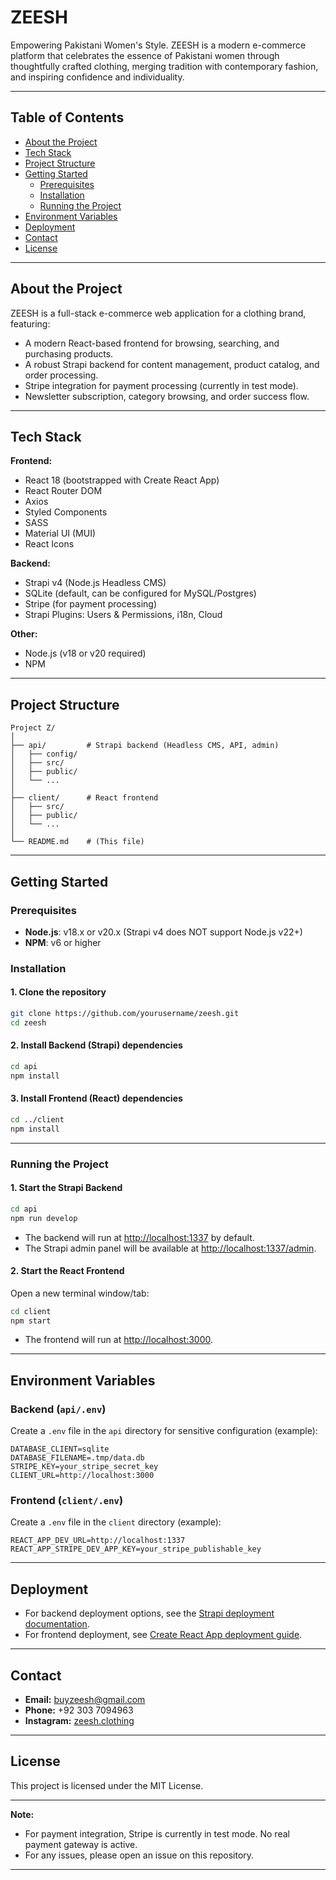 # ZEESH

Empowering Pakistani Women's Style. ZEESH is a modern e-commerce platform that celebrates the essence of Pakistani women through thoughtfully crafted clothing, merging tradition with contemporary fashion, and inspiring confidence and individuality.

---

## Table of Contents

- [About the Project](#about-the-project)
- [Tech Stack](#tech-stack)
- [Project Structure](#project-structure)
- [Getting Started](#getting-started)
  - [Prerequisites](#prerequisites)
  - [Installation](#installation)
  - [Running the Project](#running-the-project)
- [Environment Variables](#environment-variables)
- [Deployment](#deployment)
- [Contact](#contact)
- [License](#license)

---

## About the Project

ZEESH is a full-stack e-commerce web application for a clothing brand, featuring:

- A modern React-based frontend for browsing, searching, and purchasing products.
- A robust Strapi backend for content management, product catalog, and order processing.
- Stripe integration for payment processing (currently in test mode).
- Newsletter subscription, category browsing, and order success flow.

---

## Tech Stack

**Frontend:**
- React 18 (bootstrapped with Create React App)
- React Router DOM
- Axios
- Styled Components
- SASS
- Material UI (MUI)
- React Icons

**Backend:**
- Strapi v4 (Node.js Headless CMS)
- SQLite (default, can be configured for MySQL/Postgres)
- Stripe (for payment processing)
- Strapi Plugins: Users & Permissions, i18n, Cloud

**Other:**
- Node.js (v18 or v20 required)
- NPM

---

## Project Structure

```
Project Z/
│
├── api/         # Strapi backend (Headless CMS, API, admin)
│   ├── config/
│   ├── src/
│   ├── public/
│   └── ... 
│
├── client/      # React frontend
│   ├── src/
│   ├── public/
│   └── ...
│
└── README.md    # (This file)
```

---

## Getting Started

### Prerequisites

- **Node.js**: v18.x or v20.x (Strapi v4 does NOT support Node.js v22+)
- **NPM**: v6 or higher

### Installation

#### 1. Clone the repository

```bash
git clone https://github.com/yourusername/zeesh.git
cd zeesh
```

#### 2. Install Backend (Strapi) dependencies

```bash
cd api
npm install
```

#### 3. Install Frontend (React) dependencies

```bash
cd ../client
npm install
```

---

### Running the Project

#### 1. Start the Strapi Backend

```bash
cd api
npm run develop
```
- The backend will run at [http://localhost:1337](http://localhost:1337) by default.
- The Strapi admin panel will be available at [http://localhost:1337/admin](http://localhost:1337/admin).

#### 2. Start the React Frontend

Open a new terminal window/tab:

```bash
cd client
npm start
```
- The frontend will run at [http://localhost:3000](http://localhost:3000).

---

## Environment Variables

### Backend (`api/.env`)

Create a `.env` file in the `api` directory for sensitive configuration (example):

```
DATABASE_CLIENT=sqlite
DATABASE_FILENAME=.tmp/data.db
STRIPE_KEY=your_stripe_secret_key
CLIENT_URL=http://localhost:3000
```

### Frontend (`client/.env`)

Create a `.env` file in the `client` directory (example):

```
REACT_APP_DEV_URL=http://localhost:1337
REACT_APP_STRIPE_DEV_APP_KEY=your_stripe_publishable_key
```

---

## Deployment

- For backend deployment options, see the [Strapi deployment documentation](https://docs.strapi.io/dev-docs/deployment).
- For frontend deployment, see [Create React App deployment guide](https://facebook.github.io/create-react-app/docs/deployment).

---

## Contact

- **Email:** buyzeesh@gmail.com
- **Phone:** +92 303 7094963
- **Instagram:** [zeesh.clothing](https://www.instagram.com/zeesh.clothing)

---

## License

This project is licensed under the MIT License.

---

**Note:**  
- For payment integration, Stripe is currently in test mode. No real payment gateway is active.
- For any issues, please open an issue on this repository.

--- 